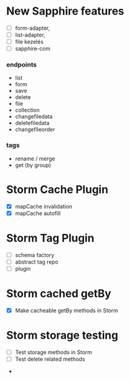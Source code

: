 # New Sapphire features
- [ ] form-adapter,
- [ ] list-adapter,
- [ ] file kezelés
- [ ] sapphire-com

### endpoints
- list
- form
- save
- delete
- file
- collection
- changefiledata
- deletefiledata
- changefileorder

### tags
- rename / merge
- get (by group)

# Storm Cache Plugin
- [x] mapCache invalidation
- [x] mapCache autofill

# Storm Tag Plugin
- [ ] schema factory
- [ ] abstract tag repo
- [ ] plugin

# Storm cached getBy
- [x] Make cacheable getBy methods in Storm

# Storm storage testing
- [ ] Test storage methods in Storm
- [ ] Test delete related methods
- 